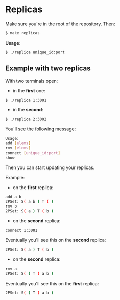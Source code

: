 # Replicas

Make sure you're in the root of the repository. Then:

```bash
$ make replicas
```

__Usage:__ 
```bash
$ ./replica unique_id:port
```

## Example with two replicas

With two terminals open:

- in the __first__ one:

```bash
$ ./replica 1:3001
```

- in the __second__:

```bash
$ ./replica 2:3002
```

You'll see the following message:
```bash
Usage:
add [elems]
rmv [elems]
connect [unique_id:port]
show
```

Then you can start updating your replicas.

Example:

- on the __first__ replica:

```bash
add a b
2PSet: S( a b ) T ( )
rmv b
2PSet: S( a ) T ( b )
```

- on the __second__ replica:

```bash
connect 1:3001
```

Eventually you'll see this on the __second__ replica:
```bash
2PSet: S( a ) T ( b )
```

- on the __second__ replica:
```bash
rmv a
2PSet: S( ) T ( a b )
```

Eventually you'll see this on the __first__ replica:
```bash
2PSet: S( ) T ( a b )
```

